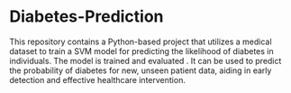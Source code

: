 # Diabetes-Prediction
This repository contains a Python-based project that utilizes a medical dataset to train a SVM model for predicting the likelihood of diabetes in individuals. The model is trained and evaluated . It can be used to predict the probability of diabetes for new, unseen patient data, aiding in early detection and effective healthcare intervention.
